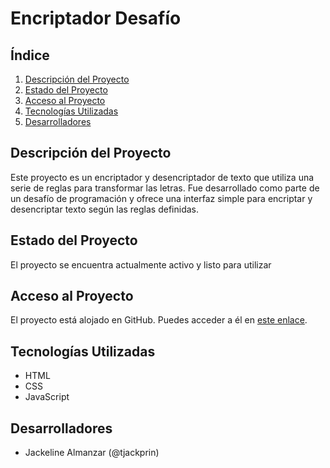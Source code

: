# Encriptador Desafío

## Índice
1. [Descripción del Proyecto](#descripción-del-proyecto)
2. [Estado del Proyecto](#estado-del-proyecto)
3. [Acceso al Proyecto](#acceso-al-proyecto)
4. [Tecnologías Utilizadas](#tecnologías-utilizadas)
5. [Desarrolladores](#desarrolladores)

## Descripción del Proyecto
Este proyecto es un encriptador y desencriptador de texto que utiliza una serie de reglas para transformar las letras. Fue desarrollado como parte de un desafío de programación y ofrece una interfaz simple para encriptar y desencriptar texto según las reglas definidas.

## Estado del Proyecto
El proyecto se encuentra actualmente activo y listo para utilizar

## Acceso al Proyecto
El proyecto está alojado en GitHub. Puedes acceder a él en [este enlace](https://jackprin.github.io/Encriptador-desencriptador-desafio/).

## Tecnologías Utilizadas
- HTML
- CSS
- JavaScript

## Desarrolladores
- Jackeline Almanzar (@tjackprin)
